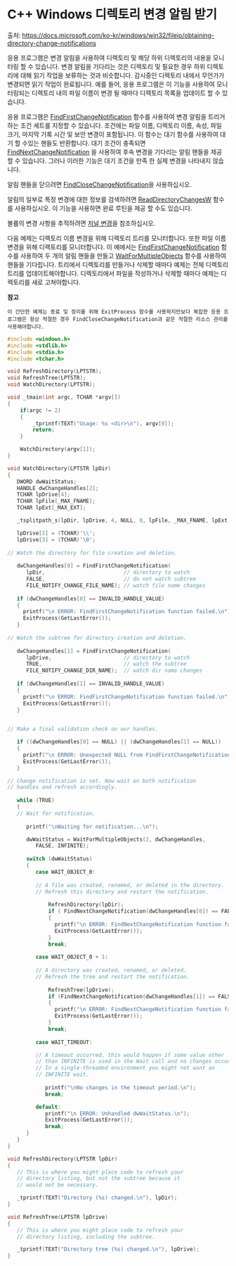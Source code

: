 # C++ Windows 디렉토리 변경 알림 받기

출처: https://docs.microsoft.com/ko-kr/windows/win32/fileio/obtaining-directory-change-notifications

응용 프로그램은 변경 알림을 사용하여 디렉토리 및 해당 하위 디렉토리의 내용을 모니터링 할 수 있습니다. 변경 알림을 기다리는 것은 디렉토리 및 필요한 경우 하위 디렉토리에 대해 읽기 작업을 보류하는 것과 비슷합니다. 감시중인 디렉토리 내에서 무언가가 변경되면 읽기 작업이 완료됩니다. 예를 들어, 응용 프로그램은 이 기능을 사용하여 모니터링되는 디렉토리 내의 파일 이름이 변경 될 때마다 디렉토리 목록을 업데이트 할 수 있습니다.

응용 프로그램은 [FindFirstChangeNotification](https://docs.microsoft.com/en-us/windows/desktop/api/FileAPI/nf-fileapi-findfirstchangenotificationa) 함수를 사용하여 변경 알림을 트리거하는 조건 세트를 지정할 수 있습니다. 조건에는 파일 이름, 디렉토리 이름, 속성, 파일 크기, 마지막 기록 시간 및 보안 변경이 포함됩니다. 이 함수는 대기 함수를 사용하여 대기 할 수있는 핸들도 반환합니다. 대기 조건이 충족되면 [FindNextChangeNotification](https://docs.microsoft.com/en-us/windows/desktop/api/FileAPI/nf-fileapi-findnextchangenotification) 을 사용하여 후속 변경을 기다리는 알림 핸들을 제공 할 수 있습니다. 그러나 이러한 기능은 대기 조건을 만족 한 실제 변경을 나타내지 않습니다.

알림 핸들을 닫으려면 [FindCloseChangeNotification](https://docs.microsoft.com/en-us/windows/desktop/api/FileAPI/nf-fileapi-findclosechangenotification)을 사용하십시오.

알림의 일부로 특정 변경에 대한 정보를 검색하려면 [ReadDirectoryChangesW](https://docs.microsoft.com/en-us/windows/desktop/api/WinBase/nf-winbase-readdirectorychangesw) 함수를 사용하십시오. 이 기능을 사용하면 완료 루틴을 제공 할 수도 있습니다.

볼륨의 변경 사항을 추적하려면 [저널 변경](https://docs.microsoft.com/ko-kr/windows/win32/fileio/change-journals)을 참조하십시오.

다음 예제는 디렉토리 이름 변경을 위해 디렉토리 트리를 모니터합니다. 또한 파일 이름 변경을 위해 디렉토리를 모니터합니다. 이 예에서는 [FindFirstChangeNotification](https://docs.microsoft.com/en-us/windows/desktop/api/FileAPI/nf-fileapi-findfirstchangenotificationa) 함수를 사용하여 두 개의 알림 핸들을 만들고 [WaitForMultipleObjects](https://docs.microsoft.com/windows/desktop/api/synchapi/nf-synchapi-waitformultipleobjects) 함수를 사용하여 핸들을 기다립니다. 트리에서 디렉토리를 만들거나 삭제할 때마다 예제는 전체 디렉토리 트리를 업데이트해야합니다. 디렉토리에서 파일을 작성하거나 삭제할 때마다 예제는 디렉토리를 새로 고쳐야합니다.

 **참고**

```
이 간단한 예제는 종료 및 정리를 위해 ExitProcess 함수를 사용하지만보다 복잡한 응용 프로그램은 항상 적절한 경우 FindCloseChangeNotification과 같은 적절한 리소스 관리를 사용해야합니다.
```

```c++
#include <windows.h>
#include <stdlib.h>
#include <stdio.h>
#include <tchar.h>

void RefreshDirectory(LPTSTR);
void RefreshTree(LPTSTR);
void WatchDirectory(LPTSTR);

void _tmain(int argc, TCHAR *argv[])
{
    if(argc != 2)
    {
        _tprintf(TEXT("Usage: %s <dir>\n"), argv[0]);
        return;
    }

    WatchDirectory(argv[1]);
}

void WatchDirectory(LPTSTR lpDir)
{
   DWORD dwWaitStatus; 
   HANDLE dwChangeHandles[2]; 
   TCHAR lpDrive[4];
   TCHAR lpFile[_MAX_FNAME];
   TCHAR lpExt[_MAX_EXT];

   _tsplitpath_s(lpDir, lpDrive, 4, NULL, 0, lpFile, _MAX_FNAME, lpExt, _MAX_EXT);

   lpDrive[2] = (TCHAR)'\\';
   lpDrive[3] = (TCHAR)'\0';
 
// Watch the directory for file creation and deletion. 
 
   dwChangeHandles[0] = FindFirstChangeNotification( 
      lpDir,                         // directory to watch 
      FALSE,                         // do not watch subtree 
      FILE_NOTIFY_CHANGE_FILE_NAME); // watch file name changes 
 
   if (dwChangeHandles[0] == INVALID_HANDLE_VALUE) 
   {
     printf("\n ERROR: FindFirstChangeNotification function failed.\n");
     ExitProcess(GetLastError()); 
   }
 
// Watch the subtree for directory creation and deletion. 
 
   dwChangeHandles[1] = FindFirstChangeNotification( 
      lpDrive,                       // directory to watch 
      TRUE,                          // watch the subtree 
      FILE_NOTIFY_CHANGE_DIR_NAME);  // watch dir name changes 
 
   if (dwChangeHandles[1] == INVALID_HANDLE_VALUE) 
   {
     printf("\n ERROR: FindFirstChangeNotification function failed.\n");
     ExitProcess(GetLastError()); 
   }
 

// Make a final validation check on our handles.

   if ((dwChangeHandles[0] == NULL) || (dwChangeHandles[1] == NULL))
   {
     printf("\n ERROR: Unexpected NULL from FindFirstChangeNotification.\n");
     ExitProcess(GetLastError()); 
   }

// Change notification is set. Now wait on both notification 
// handles and refresh accordingly. 
 
   while (TRUE) 
   { 
   // Wait for notification.
 
      printf("\nWaiting for notification...\n");

      dwWaitStatus = WaitForMultipleObjects(2, dwChangeHandles, 
         FALSE, INFINITE); 
 
      switch (dwWaitStatus) 
      { 
         case WAIT_OBJECT_0: 
 
         // A file was created, renamed, or deleted in the directory.
         // Refresh this directory and restart the notification.
 
             RefreshDirectory(lpDir); 
             if ( FindNextChangeNotification(dwChangeHandles[0]) == FALSE )
             {
               printf("\n ERROR: FindNextChangeNotification function failed.\n");
               ExitProcess(GetLastError()); 
             }
             break; 
 
         case WAIT_OBJECT_0 + 1: 
 
         // A directory was created, renamed, or deleted.
         // Refresh the tree and restart the notification.
 
             RefreshTree(lpDrive); 
             if (FindNextChangeNotification(dwChangeHandles[1]) == FALSE )
             {
               printf("\n ERROR: FindNextChangeNotification function failed.\n");
               ExitProcess(GetLastError()); 
             }
             break; 
 
         case WAIT_TIMEOUT:

         // A timeout occurred, this would happen if some value other 
         // than INFINITE is used in the Wait call and no changes occur.
         // In a single-threaded environment you might not want an
         // INFINITE wait.
 
            printf("\nNo changes in the timeout period.\n");
            break;

         default: 
            printf("\n ERROR: Unhandled dwWaitStatus.\n");
            ExitProcess(GetLastError());
            break;
      }
   }
}

void RefreshDirectory(LPTSTR lpDir)
{
   // This is where you might place code to refresh your
   // directory listing, but not the subtree because it
   // would not be necessary.

   _tprintf(TEXT("Directory (%s) changed.\n"), lpDir);
}

void RefreshTree(LPTSTR lpDrive)
{
   // This is where you might place code to refresh your
   // directory listing, including the subtree.

   _tprintf(TEXT("Directory tree (%s) changed.\n"), lpDrive);
}
```

